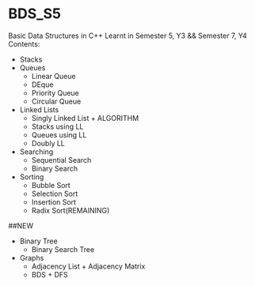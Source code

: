 # BDS_S5
Basic Data Structures in C++
Learnt in Semester 5, Y3 && Semester 7, Y4
Contents:
  - Stacks
  - Queues
      - Linear Queue
      - DEque
      - Priority Queue
      - Circular Queue
  - Linked Lists
      - Singly Linked List + ALGORITHM
      - Stacks using LL
      - Queues using LL
      - Doubly LL
  - Searching
      - Sequential Search
      - Binary Search
  - Sorting
      - Bubble Sort
      - Selection Sort
      - Insertion Sort
      - Radix Sort(REMAINING)
   
##NEW
  - Binary Tree
      - Binary Search Tree
  - Graphs
      - Adjacency List + Adjacency Matrix
      - BDS + DFS
